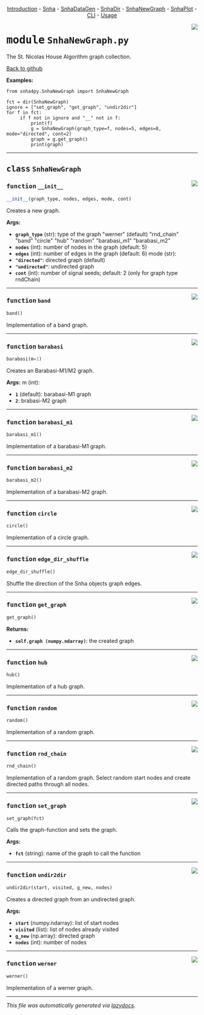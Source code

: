 <center>

[Introduction](docs/__init__.md) -
[Snha](docs/Snha.md) -
[SnhaDataGen](docs/SnhaDataGen.md) -
[SnhaDir](docs/SnhaDir.md) -
[SnhaNewGraph](docs/SnhaNewGraph.md) -
[SnhaPlot](docs/SnhaPlot.md) -
[CLI](docs/__main__.md) -
[Usage](../snha4py/README.md) 

</center>

<!-- markdownlint-disable -->

<a href="../snha4py/SnhaNewGraph.py#L0"><img align="right" style="float:right;" src="https://img.shields.io/badge/-source-cccccc?style=flat-square"></a>

# <kbd>module</kbd> `SnhaNewGraph.py`
The St. Nicolas House Algorithm graph collection. 

[Back to github](https://github.com/thake93/snha4py/) 

**Examples:**
 

```{.py}
from snha4py.SnhaNewGraph import SnhaNewGraph

fct = dir(SnhaNewGraph)
ignore = ["set_graph", "get_graph", "undir2dir"]
for f in fct:
     if f not in ignore and "__" not in f:
         print(f)
         g = SnhaNewGraph(graph_type=f, nodes=5, edges=8, mode="directed", cont=2)
         graph = g.get_graph()
         print(graph)
``` 



---

## <kbd>class</kbd> `SnhaNewGraph`




<a href="../snha4py/SnhaNewGraph.py#L26"><img align="right" style="float:right;" src="https://img.shields.io/badge/-source-cccccc?style=flat-square"></a>

### <kbd>function</kbd> `__init__`

```python
__init__(graph_type, nodes, edges, mode, cont)
```

Creates a new graph. 



**Args:**
 
 - <b>`graph_type`</b> (str):  type of the graph  "werner" (default)  "rnd_chain"  "band"  "circle"  "hub"  "random"  "barabasi_m1"  "barabasi_m2" 
 - <b>`nodes`</b> (int):  number of nodes in the graph (default: 5) 
 - <b>`edges`</b> (int):  number of edges in the graph (default: 6) mode (str): 
 - <b>`"directed"`</b>:  directed graph (default) 
 - <b>`"undirected"`</b>:  undirected graph 
 - <b>`cont`</b> (int):  number of signal seeds; default: 2 (only for graph type rndChain) 




---

<a href="../snha4py/SnhaNewGraph.py#L54"><img align="right" style="float:right;" src="https://img.shields.io/badge/-source-cccccc?style=flat-square"></a>

### <kbd>function</kbd> `band`

```python
band()
```

Implementation of a band graph. 

---

<a href="../snha4py/SnhaNewGraph.py#L61"><img align="right" style="float:right;" src="https://img.shields.io/badge/-source-cccccc?style=flat-square"></a>

### <kbd>function</kbd> `barabasi`

```python
barabasi(m=1)
```

Creates an Barabasi-M1/M2 graph. 



**Args:**
  m (int): 
 - <b>`1`</b> (default):  barabasi-M1 graph 
 - <b>`2`</b>:  brabasi-M2 graph 

---

<a href="../snha4py/SnhaNewGraph.py#L81"><img align="right" style="float:right;" src="https://img.shields.io/badge/-source-cccccc?style=flat-square"></a>

### <kbd>function</kbd> `barabasi_m1`

```python
barabasi_m1()
```

Implementation of a barabasi-M1 graph. 

---

<a href="../snha4py/SnhaNewGraph.py#L87"><img align="right" style="float:right;" src="https://img.shields.io/badge/-source-cccccc?style=flat-square"></a>

### <kbd>function</kbd> `barabasi_m2`

```python
barabasi_m2()
```

Implementation of a barabasi-M2 graph. 

---

<a href="../snha4py/SnhaNewGraph.py#L93"><img align="right" style="float:right;" src="https://img.shields.io/badge/-source-cccccc?style=flat-square"></a>

### <kbd>function</kbd> `circle`

```python
circle()
```

Implementation of a circle graph. 

---

<a href="../snha4py/SnhaNewGraph.py#L100"><img align="right" style="float:right;" src="https://img.shields.io/badge/-source-cccccc?style=flat-square"></a>

### <kbd>function</kbd> `edge_dir_shuffle`

```python
edge_dir_shuffle()
```

Shuffle the direction of the Snha objects graph edges. 

---

<a href="../snha4py/SnhaNewGraph.py#L123"><img align="right" style="float:right;" src="https://img.shields.io/badge/-source-cccccc?style=flat-square"></a>

### <kbd>function</kbd> `get_graph`

```python
get_graph()
```



**Returns:**
 
 - <b>`self.graph (numpy.ndarray)`</b>:  the created graph 

---

<a href="../snha4py/SnhaNewGraph.py#L115"><img align="right" style="float:right;" src="https://img.shields.io/badge/-source-cccccc?style=flat-square"></a>

### <kbd>function</kbd> `hub`

```python
hub()
```

Implementation of a hub graph. 

---

<a href="../snha4py/SnhaNewGraph.py#L133"><img align="right" style="float:right;" src="https://img.shields.io/badge/-source-cccccc?style=flat-square"></a>

### <kbd>function</kbd> `random`

```python
random()
```

Implementation of a random graph. 

---

<a href="../snha4py/SnhaNewGraph.py#L142"><img align="right" style="float:right;" src="https://img.shields.io/badge/-source-cccccc?style=flat-square"></a>

### <kbd>function</kbd> `rnd_chain`

```python
rnd_chain()
```

Implementation of a random graph. Select random start nodes and create directed paths through all nodes. 

---

<a href="../snha4py/SnhaNewGraph.py#L160"><img align="right" style="float:right;" src="https://img.shields.io/badge/-source-cccccc?style=flat-square"></a>

### <kbd>function</kbd> `set_graph`

```python
set_graph(fct)
```

Calls the graph-function and sets the graph. 



**Args:**
 
 - <b>`fct`</b> (string):  name of the graph to call the function 

---

<a href="../snha4py/SnhaNewGraph.py#L170"><img align="right" style="float:right;" src="https://img.shields.io/badge/-source-cccccc?style=flat-square"></a>

### <kbd>function</kbd> `undir2dir`

```python
undir2dir(start, visited, g_new, nodes)
```

Creates a directed graph from an undirected graph. 



**Args:**
 
 - <b>`start`</b> (numpy.ndarray):  list of start nodes 
 - <b>`visited`</b> (list):  list of nodes already visited 
 - <b>`g_new`</b> (np.array):  directed graph 
 - <b>`nodes`</b> (int):  number of nodes 

---

<a href="../snha4py/SnhaNewGraph.py#L200"><img align="right" style="float:right;" src="https://img.shields.io/badge/-source-cccccc?style=flat-square"></a>

### <kbd>function</kbd> `werner`

```python
werner()
```

Implementation of a werner graph. 




---

_This file was automatically generated via [lazydocs](https://github.com/ml-tooling/lazydocs)._
